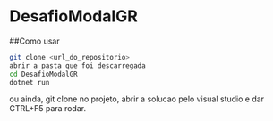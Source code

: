 # DesafioModalGR

##Como usar
```bash
git clone <url_do_repositorio>
abrir a pasta que foi descarregada
cd DesafioModalGR
dotnet run
```
ou ainda, git clone no projeto, abrir a solucao pelo visual studio e dar CTRL+F5 para rodar.
